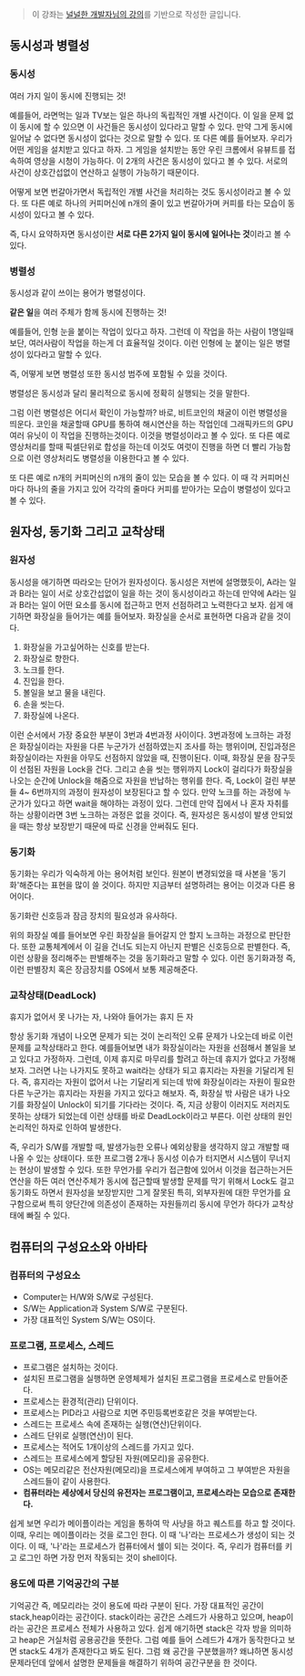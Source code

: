 > 이 강좌는 [널널한 개발자님의 강의](https://www.inflearn.com/course/%EB%84%93%EA%B3%A0%EC%96%95%EA%B2%8C-%EC%BB%B4%EA%B3%B5-%EC%A0%84%EA%B3%B5%EC%9E%90/dashboard)를 기반으로 작성한 글입니다.

## 동시성과 병렬성

### 동시성

여러 가지 일이 동시에 진행되는 것!

예를들어, 라면먹는 일과 TV보는 일은 하나의 독립적인 개별 사건이다. 이 일을 문제 없이 동시에 할 수 있으면 이 사건들은 동시성이 있다라고 말할 수 있다. 만약 그게 동시에 일어날 수 없다면 동시성이 없다는 것으로 말할 수 있다. 또 다른 예를 들어보자. 우리가 어떤 게임을 설치받고 있다고 하자. 그 게임을 설치받는 동안 우린 크롬에서 유뷰트를 접속하여 영상을 시청이 가능하다. 이 2개의 사건은 동시성이 있다고 볼 수 있다. 서로의 사건이 상호간섭없이 연산하고 실행이 가능하기 때문이다.

어떻게 보면 번갈아가면서 독립적인 개별 사건을 처리하는 것도 동시성이라고 볼 수 있다.
또 다른 예로 하나의 커피머신에 n개의 줄이 있고 번갈아가며 커피를 타는 모습이 동시성이 있다고 볼 수 있다.

즉, 다시 요약하자면 동시성이란 **서로 다른 2가지 일이 동시에 일어나는 것**이라고 볼 수 있다.

### 병렬성

동시성과 같이 쓰이는 용어가 병렬성이다.

**같은 일**을 여러 주체가 함께 동시에 진행하는 것!

예를들어, 인형 눈을 붙이는 작업이 있다고 하자. 그런데 이 작업을 하는 사람이 1명일때 보단, 여러사람이 작업을 하는게 더 효율적일 것이다. 이런 인형에 눈 붙이는 일은 병렬성이 있다라고 말할 수 있다.

즉, 어떻게 보면 병렬성 또한 동시성 범주에 포함될 수 있을 것이다.

병렬성은 동시성과 달리 물리적으로 동시에 정확히 실행되는 것을 말한다.

그럼 이런 병렬성은 어디서 확인이 가능할까? 바로, 비트코인의 채굴이 이런 병렬성을 띄운다. 코인을 채굴할때 GPU를 통하여 해시연산을 하는 작업인데 그래픽카드의 GPU 여러 유닛이 이 작업을 진행하는것이다. 이것을 병렬성이라고 볼 수 있다. 또 다른 예로 영상처리를 할때 픽셀단위로 합성을 하는데 이것도 여럿이 진행을 하면 더 빨리 가능함으로 이런 영상처리도 병렬성을 이용한다고 볼 수 있다.

또 다른 예로 n개의 커피머신의 n개의 줄이 있는 모습을 볼 수 있다. 이 때 각 커피머신마다 하나의 줄을 가지고 있어 각각의 줄마다 커피를 받아가는 모습이 병렬성이 있다고 볼 수 있다.

## 원자성, 동기화 그리고 교착상태

### 원자성

동시성을 애기하면 따라오는 단어가 원자성이다. 동시성은 저번에 설명했듯이, A라는 일과 B라는 일이 서로 상호간섭없이 일을 하는 것이 동시성이라고 하는데 만약에 A라는 일과 B라는 일이 어떤 요소를 동시에 접근하고 먼저 선점하려고 노력한다고 보자. 쉽게 애기하면 화장실을 들어가는 예를 들어보자. 화장실을 순서로 표현하면 다음과 같을 것이다.

1.  화장실을 가고싶어하는 신호를 받는다.
2.  화장실로 향한다.
3.  노크를 한다.
4.  진입을 한다.
5.  볼일을 보고 물을 내린다.
6.  손을 씻는다.
7.  화장실에 나온다.

이런 순서에서 가장 중요한 부분이 3번과 4번과정 사이이다. 3번과정에 노크하는 과정은 화장실이라는 자원을 다른 누군가가 선점하였는지 조사를 하는 행위이며, 진입과정은 화장실이라는 자원을 아무도 선점하지 않았을 때, 진행이된다. 이때, 화장실 문을 잠구듯이 선점된 자원을 Lock을 건다. 그리고 손을 씻는 행위까지 Lock이 걸리다가 화장실을 나오는 순간에 Unlock을 해줌으로 자원을 반납하는 행위를 한다. 즉, Lock이 걸린 부분들 4~ 6번까지의 과정이 원자성이 보장된다고 할 수 있다. 만약 노크를 하는 과정에 누군가가 있다고 하면 wait을 해야하는 과정이 있다. 그런데 만약 집에서 나 혼자 자취를 하는 상황이라면 3번 노크하는 과정은 없을 것이다. 즉, 원자성은 동시성이 발생 안되었을 때는 항상 보장받기 때문에 따로 신경을 안써줘도 된다.

### 동기화

동기화는 우리가 익숙하게 아는 용어처럼 보인다. 원본이 변경되었을 때 사본을 '동기화'해준다는 표현을 많이 쓸 것이다. 하지만 지금부터 설명하려는 용어는 이것과 다른 용어이다.

동기화란 신호등과 잠금 장치의 필요성과 유사하다.

위의 화장실 예를 들어보면 우린 화장실을 들어갈지 안 할지 노크하는 과정으로 판단한다. 또한 교통체계에서 이 길을 건너도 되는지 아닌지 판별은 신호등으로 판별한다. 즉, 이런 상황을 정리해주는 판별해주는 것을 동기화라고 말할 수 있다. 이런 동기화과정 즉, 이런 판별장치 혹은 장금장치를 OS에서 보통 제공해준다.

### 교착상태(DeadLock)

휴지가 없어서 못 나가는 자, 나와야 들어가는 휴지 든 자

항상 동기화 개념이 나오면 문제가 되는 것이 논리적인 오류 문제가 나오는데 바로 이런 문제를 교착상태라고 한다. 예를들어보면 내가 화장실이라는 자원을 선점해서 볼일을 보고 있다고 가정하자. 그런데, 이제 휴지로 마무리를 할려고 하는데 휴지가 없다고 가정해보자. 그러면 나는 나가지도 못하고 wait라는 상태가 되고 휴지라는 자원을 기달리게 된다. 즉, 휴지라는 자원이 없어서 나는 기달리게 되는데 밖에 화장실이라는 자원이 필요한 다른 누군가는 휴지라는 자원을 가지고 있다고 해보자. 즉, 화장실 밖 사람은 내가 나오기를 화장실이 Unlock이 되기를 기다라는 것이다. 즉, 지금 상황이 이러지도 저러지도 못하는 상태가 되었는데 이런 상태를 바로 DeadLock이라고 부른다. 이런 상태의 원인 논리적인 하자로 인하여 발생한다.

즉, 우리가 S/W를 개발할 때, 발생가능한 오류나 예외상황을 생각하지 않고 개발할 때 나올 수 있는 상태이다. 또한 프로그램 2개나 동시성 이슈가 터지면서 시스템이 무너지는 현상이 발생할 수 있다. 또한 무언가를 우리가 접근함에 있어서 이것을 접근하는거든 연산을 하든 여러 연산주체가 동시에 접근할때 발생할 문제를 막기 위해서 Lock도 걸고 동기화도 하면서 원자성을 보장받지만 그게 잘못된 특히, 외부자원에 대한 무언가를 요구함으로써 특히 양단간에 의존성이 존재하는 자원들끼리 동시에 무언가 하다가 교착상태에 빠질 수 있다.

## 컴퓨터의 구성요소와 아바타

### 컴퓨터의 구성요소

- Computer는 H/W와 S/W로 구성된다.
- S/W는 Application과 System S/W로 구분된다.
- 가장 대표적인 System S/W는 OS이다.

### 프로그램, 프로세스, 스레드

- 프로그램은 설치하는 것이다.
- 설치된 프로그램을 실행하면 운영체제가 설치된 프로그램을 프로세스로 만들어준다.
- 프로세스는 환경적(관리) 단위이다.
- 프로세스는 PID라고 사람으로 치면 주민등록번호같은 것을 부여받는다.
- 스레드는 프로세스 속에 존재하는 실행(연산)단위이다.
- 스레드 단위로 실행(연산)이 된다.
- 프로세스는 적어도 1개이상의 스레드를 가지고 있다.
- 스레드는 프로세스에게 할당된 자원(메모리)을 공유한다.
- OS는 메모리같은 전산자원(메모리)을 프로세스에게 부여하고 그 부여받은 자원을 스레드들이 같이 사용한다.
- **컴퓨터라는 세상에서 당신의 유전자는 프로그램이고, 프로세스라는 모습으로 존재한다.**

쉽게 보면 우리가 메이플이라는 게임을 통하여 막 사냥을 하고 퀘스트를 하고 할 것이다. 이때, 우리는 메이플이라는 것을 로그인 한다. 이 때 '나'라는 프로세스가 생성이 되는 것이다. 이 때, '나'라는 프로세스가 컴퓨터에서 쉘이 되는 것이다. 즉, 우리가 컴퓨터를 키고 로그인 하면 가장 먼저 작동되는 것이 shell이다.

### 용도에 따른 기억공간의 구분

기억공간 즉, 메모리라는 것이 용도에 따라 구분이 된다. 가장 대표적인 공간이 stack,heap이라는 공간이다. stack이라는 공간은 스레드가 사용하고 있으며, heap이라는 공간은 프로세스 전체가 사용하고 있다. 쉽게 애기하면 stack은 각자 방을 의미하고 heap은 거실처럼 공용공간을 뜻한다. 그럼 예를 들어 스레드가 4개가 동작한다고 보면 stack도 4개가 존재한다고 봐도 된다. 그럼 왜 공간을 구분했을까? 왜냐하면 동시성 문제라던데 앞에서 설명한 문제들을 해결하기 위하여 공간구분을 한 것이다.
